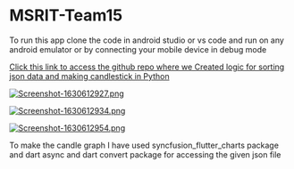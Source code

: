 # MSRIT-Team15
 To run this app clone the code in android studio or vs code  and run on any android emulator or by connecting your mobile device in debug mode
 
 [Click this link to access the github repo where we Created logic for sorting json data and making candlestick in Python ](https://github.com/sanjayjr/graph_candelstick_/tree/main "Created logic for sorting json data and making candlestick in Python")
 
 [![Screenshot-1630612927.png](https://i.postimg.cc/sDWBWVYf/Screenshot-1630612927.png)](https://postimg.cc/VdYLQPZ2)
 
 [![Screenshot-1630612934.png](https://i.postimg.cc/zDV0HPxD/Screenshot-1630612934.png)](https://postimg.cc/F1Xj2Gtw)
 
 [![Screenshot-1630612954.png](https://i.postimg.cc/fRwdmVM7/Screenshot-1630612954.png)](https://postimg.cc/9rnzjFRz)
 
 To make the candle graph I have used syncfusion_flutter_charts package and dart async and dart convert package for accessing the given json file 
 
 
